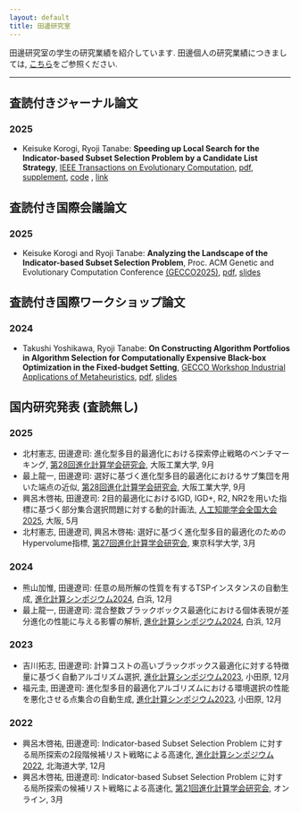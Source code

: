 ```yaml
---
layout: default
title: 田邊研究室
---
```


田邊研究室の学生の研究業績を紹介しています. 田邊個人の研究業績につきましては, [こちら](https://ryojitanabe.github.io/publication)をご参照ください.

---

## 査読付きジャーナル論文

### 2025

* Keisuke Korogi, Ryoji Tanabe: **Speeding up Local Search for the Indicator-based Subset Selection Problem by a Candidate List Strategy**, [IEEE Transactions on Evolutionary Computation](https://ieeexplore.ieee.org/xpl/RecentIssue.jsp?punumber=4235), [pdf](https://arxiv.org/abs/2503.04224), [supplement](https://raw.githubusercontent.com/rogi52/issp_ls_clist/main/tevc2025_issp_supp.pdf), [code](https://github.com/rogi52/issp_ls_clist) , [link](https://ieeexplore.ieee.org/document/10874145)

## 査読付き国際会議論文

### 2025

* Keisuke Korogi and Ryoji Tanabe: **Analyzing the Landscape of the Indicator-based Subset Selection Problem**, Proc. ACM Genetic and Evolutionary Computation Conference [(GECCO2025)](https://gecco-2025.sigevo.org), [pdf](https://arxiv.org/abs/2504.08282), [slides](https://ryojitanabe.github.io/pdf/kt-gecco2025-slides.pdf)

## 査読付き国際ワークショップ論文

### 2024

* Takushi Yoshikawa, Ryoji Tanabe: **On Constructing Algorithm Portfolios in Algorithm Selection for Computationally Expensive Black-box Optimization in the Fixed-budget Setting**, [GECCO Workshop Industrial Applications of Metaheuristics](https://sites.google.com/view/iam-workshop/home), [pdf](https://arxiv.org/abs/2405.10976), [slides](https://ryojitanabe.github.io/pdf/t-gecco2024-slides.pdf)

## 国内研究発表 (査読無し)

### 2025

* 北村憲志, 田邊遼司: 進化型多目的最適化における探索停止戦略のベンチマーキング, [第28回進化計算学会研究会](https://www.jpnsec.org/symposium202502.html), 大阪工業大学, 9月
* 最上龍一, 田邊遼司: 選好に基づく進化型多目的最適化におけるサブ集団を用いた端点の近似, [第28回進化計算学会研究会](https://www.jpnsec.org/symposium202502.html), 大阪工業大学, 9月
* 興呂木啓祐, 田邊遼司: 2目的最適化におけるIGD, IGD+, R2, NR2を用いた指標に基づく部分集合選択問題に対する動的計画法, [人工知能学会全国大会2025](https://www.ai-gakkai.or.jp/jsai2025/), 大阪, 5月
* 北村憲志, 田邊遼司, 興呂木啓祐: 選好に基づく進化型多目的最適化のためのHypervolume指標, [第27回進化計算学会研究会](https://www.jpnsec.org/symposium202501.html), 東京科学大学, 3月

### 2024
* 熊山加惟, 田邊遼司: 任意の局所解の性質を有するTSPインスタンスの自動生成, [進化計算シンポジウム2024](http://www.jpnsec.org/symposium202403.html), 白浜, 12月
* 最上龍一, 田邊遼司: 混合整数ブラックボックス最適化における個体表現が差分進化の性能に与える影響の解析, [進化計算シンポジウム2024](http://www.jpnsec.org/symposium202403.html), 白浜, 12月

### 2023
* 吉川拓志, 田邊遼司: 計算コストの高いブラックボックス最適化に対する特徴量に基づく自動アルゴリズム選択, [進化計算シンポジウム2023](http://www.jpnsec.org/symposium202303.html), 小田原, 12月
* 福元圭, 田邊遼司: 進化型多目的最適化アルゴリズムにおける環境選択の性能を悪化させる点集合の自動生成, [進化計算シンポジウム2023](http://www.jpnsec.org/symposium202303.html), 小田原, 12月

### 2022
* 興呂木啓祐, 田邊遼司: Indicator-based Subset Selection Problem に対する局所探索の2段階候補リスト戦略による高速化, [進化計算シンポジウム2022](http://www.jpnsec.org/symposium202203.html), 北海道大学, 12月
* 興呂木啓祐, 田邊遼司: Indicator-based Subset Selection Problem に対する局所探索の候補リスト戦略による高速化, [第21回進化計算学会研究会](http://www.jpnsec.org/symposium202201.html), オンライン, 3月
